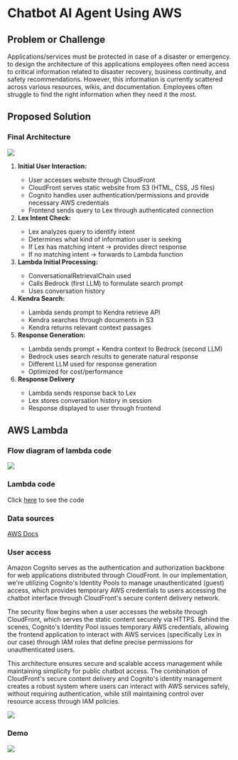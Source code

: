 <h1>Chatbot AI Agent Using AWS</h1>
<h2>Problem or Challenge</h2>
<p>Applications/services must be protected in case of a disaster or emergency. to design the architecture of this applications employees often need access to critical information related to disaster recovery, business continuity, and safety recommendations. However, this information is currently scattered across various resources, wikis, and documentation. Employees often struggle to find the right information when they need it the most.</p>
<h2>Proposed Solution</h2>
<h3>Final Architecture</h3>
<img src= "Chatbot_AI_Agent.png">
<ol>
  <li><strong>Initial User Interaction:</strong></li>
  <ul>
    <li>User accesses website through CloudFront</li>
    <li>CloudFront serves static website from S3 (HTML, CSS, JS files)</li>
    <li>Cognito handles user authentication/permissions and provide necessary AWS credentials</li>
    <li>Frontend sends query to Lex through authenticated connection</li>
  </ul>
  <li><strong>Lex Intent Check:</strong></li>
  <ul>
    <li>Lex analyzes query to identify intent</li>
    <li>Determines what kind of information user is seeking</li>
    <li>If Lex has matching intent → provides direct response</li>
    <li>If no matching intent → forwards to Lambda function</li>
  </ul>
  <li><strong>Lambda Initial Processing:</strong></li>
  <ul>
    <li>ConversationalRetrievalChain used</li>
    <li>Calls Bedrock (first LLM) to formulate search prompt</li>
    <li>Uses conversation history</li>
  </ul>
  <li><strong>Kendra Search:</strong></li>
  <ul>
    <li>Lambda sends prompt to Kendra retrieve API</li>
    <li>Kendra searches through documents in S3</li>
    <li>Kendra returns relevant context passages</li>
  </ul>
  <li><strong>Response Generation:</strong></li>
  <ul>
    <li>Lambda sends prompt + Kendra context to Bedrock (second LLM)</li>
    <li>Bedrock uses search results to generate natural response</li>
    <li>Different LLM used for response generation</li>
    <li>Optimized for cost/performance</li>
  </ul>
  <li><strong>Response Delivery</strong></li>
  <ul>
    <li>Lambda sends response back to Lex</li>
    <li>Lex stores conversation history in session</li>
    <li>Response displayed to user through frontend</li>
  </ul>
</ol>

<h2>AWS Lambda</h2>
<h3>Flow diagram of lambda code</h3>
<img src="FlowDiagram.png">

<h3>Lambda code</h3>
<p>Click <a href="https://github.com/isaiisj/DIY_Chatbot_AI_Agent_Using_AWS/blob/main/Lambda_code/handler.py">here</a> to see the code</p>

<h3>Data sources</h3>
<a href="https://docs.aws.amazon.com/">AWS Docs</a>

<h3>User access</h3>
<p>Amazon Cognito serves as the authentication and authorization backbone for web applications distributed through CloudFront. In our implementation, we're utilizing Cognito's Identity Pools to manage unauthenticated (guest) access, which provides temporary AWS credentials to users accessing the chatbot interface through CloudFront's secure content delivery network.</p>
<p>The security flow begins when a user accesses the website through CloudFront, which serves the static content securely via HTTPS. Behind the scenes, Cognito's Identity Pool issues temporary AWS credentials, allowing the frontend application to interact with AWS services (specifically Lex in our case) through IAM roles that define precise permissions for unauthenticated users.</p>
<p>This architecture ensures secure and scalable access management while maintaining simplicity for public chatbot access. The combination of CloudFront's secure content delivery and Cognito's identity management creates a robust system where users can interact with AWS services safely, without requiring authentication, while still maintaining control over resource access through IAM policies.</p>
<img src="Congnito_user_access.png">

<h3>Demo</h3>
<img src="phoneix.png">

